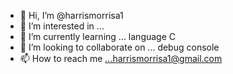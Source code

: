 - 👋 Hi, I’m @harrismorrisa1
- 👀 I’m interested in ...
- 🌱 I’m currently learning ... language C
- 💞️ I’m looking to collaborate on ... debug console
- 📫 How to reach me ...harrismorrisa1@gmail.com

<!---
harrismorrisa1/harrismorrisa1 is a ✨ special ✨ repository because its `README.md` (this file) appears on your GitHub profile.
You can click the Preview link to take a look at your changes.
--->
